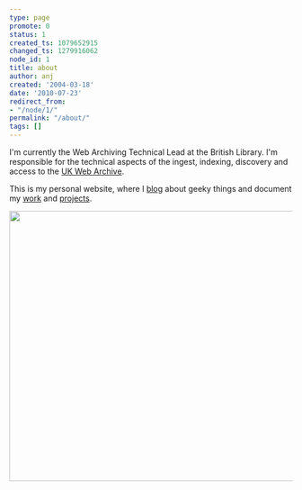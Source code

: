 ```yaml
---
type: page
promote: 0
status: 1
created_ts: 1079652915
changed_ts: 1279916062
node_id: 1
title: about
author: anj
created: '2004-03-18'
date: '2010-07-23'
redirect_from:
- "/node/1/"
permalink: "/about/"
tags: []
---
```


I'm currently the Web Archiving Technical Lead at the British Library. I'm responsible for the technical aspects of the ingest, indexing, discovery and access to the [UK Web Archive](http://www.webarchive.org.uk/).

This is my personal website, where I [blog](/blog/) about geeky things and document my [work](/work/) and [projects](/projects/).

<a data-flickr-embed="true" data-header="true" data-footer="true" href="https://www.flickr.com/photos/66710600@N06" title=""><img src="https://live.staticflickr.com/268/19861049332_60f0ed3348.jpg" width="640" height="480" alt=""/></a><script async src="//embedr.flickr.com/assets/client-code.js" charset="utf-8"></script>



<!--

* York etc. Dig info out of disk image. 
* <http://web.archive.org/web/19980110184053/http://www.ph.ed.ac.uk/~anj/>
* <http://web.archive.org/web/20030622214621/http://anjackson.net/all.html>
* <http://web.archive.org/web/20030715050253/http://anjackson.net/me/weblog/>
* <http://web.archive.org/web/20030715050404/http://anjackson.net/me/weblog/archive/>
* <http://web.archive.org/web/20021130153556/http://www.epcc.ed.ac.uk/~andrewj/>
* <http://www2.ph.ed.ac.uk/cmatter/cgi-bin/archive/show.cgi?db=projects&id=2>
* <http://web.archive.org/web/20150109234140/http://nutshells.anjackson.net/>

* 1983 RoGu in a cafe - weymouth tall ships - see wikipedia
* VIC-20
* uncle petes zx spectrum
* spectrum +2
* school pets bbcs and acorns
* a3000 c. 14? 1990?

<script type="text/javascript" src="http://www.linkedin.com/js/public-profile/widget-os.js"></script>
<a class="linkedin-profileinsider-inline" href="http://www.linkedin.com/in/andrewnjackson">Andrew Jackson</a>

* <a href="http://twitter.com/lovelycode">@lovelycode</a>
* [My LinkedIn Profile](http://uk.linkedin.com/in/andrewnjackson)
* <a href="http://del.icio.us/beardedstoat" rel="me">Andy's del.icio.us links</a>.
* <a href="http://www.flickr.com/photos/andy-and-eilidh/" rel="me">Our flickr photos</a>.
* [Look at the site map]({{ site.baseurl }}/sitemap/).
* <a href="{{ site.baseurl }}/work/">WORK</a>
* <a href="{{ site.baseurl }}/img-n/">IMAGES</a>
* <a href="{{ site.baseurl }}/geek/">GEEK</a>

<ul class="dropdown-menu">
  <li><a href="{{ site.baseurl }}/projects/">PROJECTS</a></li>
  <li><a href="{{ site.baseurl }}/projects/digipres.org/">DIGIPRES.ORG</a></li>
  <li><a href="{{ site.baseurl }}/projects/keeping-codes/">KEEPING CODES</a></li>
  <li class="divider"></li>
  <li><a href="{{ site.baseurl }}/single-post.html">SINGLE POST</a></li>
  <li><a href="{{ site.baseurl }}/portfolio.html">PORTFOLIO</a></li>
  <li><a href="{{ site.baseurl }}/single-project.html">SINGLE PROJECT</a></li>
</ul>

-->

